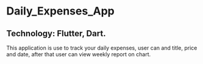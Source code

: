 # Daily_Expenses_App

## Technology: Flutter, Dart.

This application is use to track your daily expenses, user can and title, price and date, after that user can view weekly report on chart.
